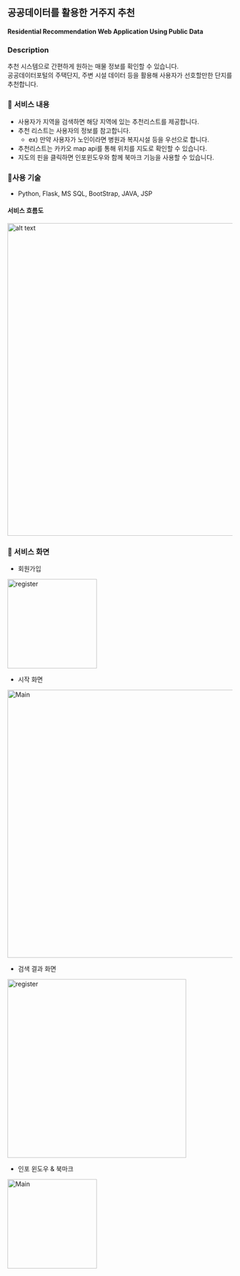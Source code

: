 ## 공공데이터를 활용한 거주지 추천
#### Residential Recommendation Web Application Using Public Data


### Description
추천 시스템으로 간편하게 원하는 매물 정보를 확인할 수 있습니다. </br>
공공데이터포털의 주택단지, 주변 시설 데이터 등을 활용해 사용자가 선호할만한 단지를 추천합니다. </br>


### 📜 **서비스 내용**

- 사용자가 지역을 검색하면 해당 지역에 있는 추천리스트를 제공합니다.
- 추천 리스트는 사용자의 정보를 참고합니다.
    - ex) 만약 사용자가 노인이라면 병원과 복지시설 등을 우선으로 합니다.
- 추천리스트는 카카오 map api를 통해 위치를 지도로 확인할 수 있습니다.
- 지도의 핀을 클릭하면 인포윈도우와 함께 북마크 기능을 사용할 수 있습니다.

### 🔨**사용 기술**

- Python, Flask, MS SQL, BootStrap, JAVA, JSP



#### 서비스 흐름도
<img src="https://github.com/junhoKim-iib/Towns/assets/59608767/b34c8887-8ce8-478c-814a-e1233445b099" alt="alt text" width="700"/>






### 👀 서비스 화면



<p align="left">

* 회원가입
<img src="https://user-images.githubusercontent.com/59608767/225841136-24fd9242-cbe5-4257-b952-227e0cfa4a6b.png" alt="register" width="200"/>

* 시작 화면
<img src="https://user-images.githubusercontent.com/59608767/225827524-ca802204-fe38-4975-ba8b-db44f5d6ba30.png" alt="Main" width="600"/>
  
</p>

<p align="left">
    
* 검색 결과 화면
<img src="https://user-images.githubusercontent.com/59608767/225841836-a2f67cde-82b8-4d13-a4e1-9d9b2a4ead1b.png" alt="register" width="400"/>

* 인포 윈도우 & 북마크
<img src="https://user-images.githubusercontent.com/59608767/225841849-b2b6c111-a09a-49dc-af64-71fdb303c748.png" alt="Main" width="200"/>
  
</p>


